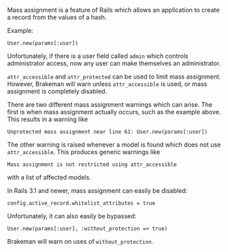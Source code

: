 Mass assignment is a feature of Rails which allows an application to create a record from the values of a hash.

Example:

    User.new(params[:user])

Unfortunately, if there is a user field called `admin` which controls administrator access, now any user can make themselves an administrator.

`attr_accessible` and `attr_protected` can be used to limit mass assignment. However, Brakeman will warn unless `attr_accessible` is used, or mass assignment is completely disabled. 

There are two different mass assignment warnings which can arise. The first is when mass assignment actually occurs, such as the example above. This results in a warning like

    Unprotected mass assignment near line 61: User.new(params[:user])

The other warning is raised whenever a model is found which does not use `attr_accessible`. This produces generic warnings like

    Mass assignment is not restricted using attr_accessible

with a list of affected models.

In Rails 3.1 and newer, mass assignment can easily be disabled:

    config.active_record.whitelist_attributes = true

Unfortunately, it can also easily be bypassed:

    User.new(params[:user], :without_protection => true)

Brakeman will warn on uses of `without_protection`.
